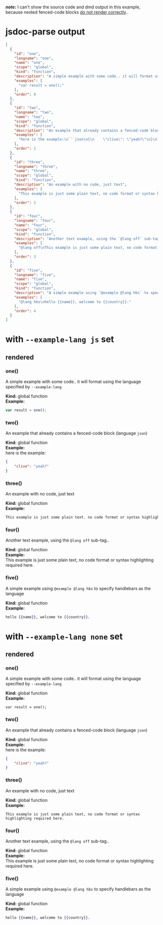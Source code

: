 ***note:*** I can't show the source code and dmd output in this example, because nested fenced-code blocks [do not render correctly](https://github.com/vmg/redcarpet/issues/208).. 

# jsdoc-parse output
```json
[
  {
    "id": "one",
    "longname": "one",
    "name": "one",
    "scope": "global",
    "kind": "function",
    "description": "A simple example with some code.. it will format using the language specified by `--example-lang`",
    "examples": [
      "var result = one();"
    ],
    "order": 0
  },
  {
    "id": "two",
    "longname": "two",
    "name": "two",
    "scope": "global",
    "kind": "function",
    "description": "An example that already contains a fenced-code block (language `json`)",
    "examples": [
      "here is the example:\n```json\n{\n    \"clive\": \"yeah?\"\n}\n```"
    ],
    "order": 1
  },
  {
    "id": "three",
    "longname": "three",
    "name": "three",
    "scope": "global",
    "kind": "function",
    "description": "An example with no code, just text",
    "examples": [
      "This example is just some plain text, no code format or syntax highlighting required here."
    ],
    "order": 2
  },
  {
    "id": "four",
    "longname": "four",
    "name": "four",
    "scope": "global",
    "kind": "function",
    "description": "Another text example, using the `@lang off` sub-tag..",
    "examples": [
      "@lang off\nThis example is just some plain text, no code format or syntax highlighting required here."
    ],
    "order": 3
  },
  {
    "id": "five",
    "longname": "five",
    "name": "five",
    "scope": "global",
    "kind": "function",
    "description": "A simple example using `@example @lang hbs` to specify handlebars as the language",
    "examples": [
      "@lang hbs\nhello {{name}}, welcome to {{country}}."
    ],
    "order": 4
  }
]
```

# with `--example-lang js` set
## rendered
<a name="one"></a>
### one()
A simple example with some code.. it will format using the language specified by `--example-lang`

**Kind:** global function  
**Example:**  
```js
var result = one();
```
<a name="two"></a>
### two()
An example that already contains a fenced-code block (language `json`)

**Kind:** global function  
**Example:**  
here is the example:
```json
{
    "clive": "yeah?"
}
```
<a name="three"></a>
### three()
An example with no code, just text

**Kind:** global function  
**Example:**  
```js
This example is just some plain text, no code format or syntax highlighting required here.
```
<a name="four"></a>
### four()
Another text example, using the `@lang off` sub-tag..

**Kind:** global function  
**Example:**  
This example is just some plain text, no code format or syntax highlighting required here.
<a name="five"></a>
### five()
A simple example using `@example @lang hbs` to specify handlebars as the language

**Kind:** global function  
**Example:**  
```hbs
hello {{name}}, welcome to {{country}}.
```

# with `--example-lang none` set
## rendered
<a name="one"></a>
### one()
A simple example with some code.. it will format using the language specified by `--example-lang`

**Kind:** global function  
**Example:**  
```none
var result = one();
```
<a name="two"></a>
### two()
An example that already contains a fenced-code block (language `json`)

**Kind:** global function  
**Example:**  
here is the example:
```json
{
    "clive": "yeah?"
}
```
<a name="three"></a>
### three()
An example with no code, just text

**Kind:** global function  
**Example:**  
```none
This example is just some plain text, no code format or syntax highlighting required here.
```
<a name="four"></a>
### four()
Another text example, using the `@lang off` sub-tag..

**Kind:** global function  
**Example:**  
This example is just some plain text, no code format or syntax highlighting required here.
<a name="five"></a>
### five()
A simple example using `@example @lang hbs` to specify handlebars as the language

**Kind:** global function  
**Example:**  
```hbs
hello {{name}}, welcome to {{country}}.
```
